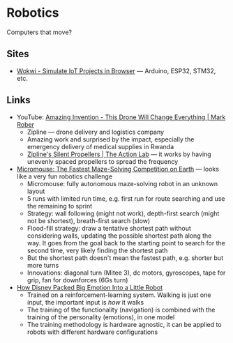 # Robotics

Computers that move?

## Sites

- [Wokwi - Simulate IoT Projects in Browser](https://wokwi.com/) — Arduino,
  ESP32, STM32, etc.

## Links

- YouTube:
  [Amazing Invention - This Drone Will Change Everything | Mark Rober](https://youtu.be/DOWDNBu9DkU)
  - Zipline — drone delivery and logistics company
  - Amazing work and surprised by the impact, especially the emergency delivery
    of medical supplies in Rwanda
  - [Zipline's Silent Propellers | The Action Lab](https://youtu.be/z58RORCUTao)
    — it works by having unevenly spaced propellers to spread the frequency
- [Micromouse: The Fastest Maze-Solving Competition on Earth](https://youtu.be/ZMQbHMgK2rw)
  — looks like a very fun robotics challenge
  - Micromouse: fully autonomous maze-solving robot in an unknown layout
  - 5 runs with limited run time, e.g. first run for route searching and use the
    remaining to sprint
  - Strategy: wall following (might not work), depth-first search (might not be
    shortest), breath-first search (slow)
  - Flood-fill strategy: draw a tentative shortest path without considering
    walls, updating the possible shortest path along the way. It goes from the
    goal back to the starting point to search for the second time, very likely
    finding the shortest path
  - But the shortest path doesn't mean the fastest path, e.g. shorter but more
    turns
  - Innovations: diagonal turn (Mitee 3), dc motors, gyroscopes, tape for grip,
    fan for downforces (6Gs turn)
- [How Disney Packed Big Emotion Into a Little Robot](https://spectrum.ieee.org/disney-robot)
  - Trained on a reinforcement-learning system. Walking is just one input, the
    important input is _how_ it walks
  - The training of the functionality (navigation) is combined with the training
    of the personality (emotions), in one model
  - The training methodology is hardware agnostic, it can be applied to robots
    with different hardware configurations

